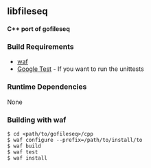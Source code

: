 ## libfileseq

#### C++ port of gofileseq


### Build Requirements

* [waf](https://waf.io)
* [Google Test](https://github.com/google/googletest) - If you want to run the unittests

### Runtime Dependencies

None

### Building with waf

```shell
$ cd <path/to/gofileseq>/cpp
$ waf configure --prefix=/path/to/install/to
$ waf build
$ waf test
$ waf install
```

